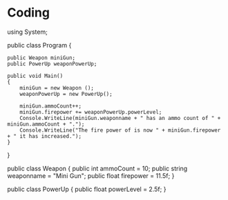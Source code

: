 # Coding
using System;
					
public class Program
{

	public Weapon miniGun;
	public PowerUp weaponPowerUp;
	
	public void Main()
	{
		miniGun = new Weapon ();
		weaponPowerUp = new PowerUp();
		
		miniGun.ammoCount++;
		miniGun.firepower += weaponPowerUp.powerLevel;
		Console.WriteLine(miniGun.weaponname + " has an ammo count of " + miniGun.ammoCount + ".");
		Console.WriteLine("The fire power of is now " + miniGun.firepower + " it has increased.");
	}
}

public class Weapon {
	public int ammoCount = 10;
	public string weaponname = "Mini Gun";
	public float firepower = 11.5f;
}

public class PowerUp {
	public float powerLevel = 2.5f;
}